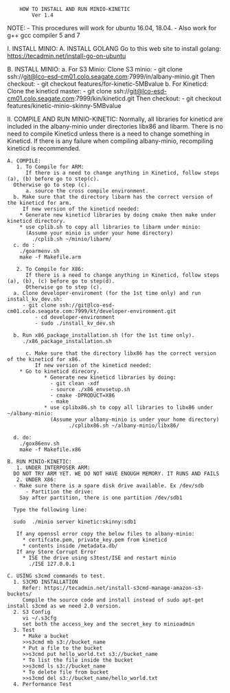 		HOW TO INSTALL AND RUN MINIO-KINETIC
			Ver 1.4

NOTE: - This procedures will work for ubuntu 16.04, 18.04.
      - Also work for g++ gcc compiler 5 and 7

I. INSTALL MINIO:
   A. INSTALL GOLANG
      Go to this web site to install golang:
      https://tecadmin.net/install-go-on-ubuntu

   B. INSTALL MINIO:
      a. For S3 Minio:
         Clone S3 minio:
           - git clone ssh://git@lco-esd-cm01.colo.seagate.com:7999/in/albany-minio.git
         Then checkout:
           - git checkout features/for-kinetic-5MBvalue
      b. For Kineticd:
         Clone the kineticd master:
           - git clone ssh://git@lco-esd-cm01.colo.seagate.com:7999/kin/kineticd.git
         Then checkout:
           - git checkout features/kinetic-minio-skinny-5MBvalue

II. COMPILE AND RUN MINIO-KINETIC:
    Normally, all libraries for kineticd are included in the albany-minio under directories libx86 and libarm.
    There is no need to compile Kineticd unless there is a need to change something in Kineticd.
    If there is any failure when compiling albany-minio, recompiling kineticd is recommended.

    A. COMPILE:
       1. To Compile for ARM:
          If there is a need to change anything in Kineticd, follow steps (a), (b) before go to step(c).
	  Otherwise go to step (c).
          a. source the cross compile environment.
 	  b. Make sure that the directory libarm has the correct version of the kineticd for arm.
	     If new version of the kineticd needed:
		* Generate new kineticd libraries by doing cmake then make under kineticd directory.
		* use cplib.sh to copy all libraries to libarm under minio:
		  (Assume your minio is under your home directory)
			./cplib.sh ~/minio/libarm/
	  c. do :
		./goarmenv.sh
		make -f Makefile.arm

       2. To Compile for X86:
          If there is a need to change anything in Kineticd, follow steps (a), (b), (c) before go to step(d).
          Otherwise go to step (c).
	  a. Clone developer-enviroment (for the 1st time only) and run install_kv_dev.sh:
	     - git clone ssh://git@lco-esd-cm01.colo.seagate.com:7999/kt/developer-environment.git
             - cd developer-environment
             - sudo ./install_kv_dev.sh
             
	  b. Run x86_package_installation.sh (for the 1st time only).
	     ./x86_package_installation.sh

          c. Make sure that the directory libx86 has the correct version of the kineticd for x86.
             If new version of the kineticd needed:
		* Go to kineticd direcory.
                * Generate new kineticd libraries by doing:
                  - git clean -xdf
                  - source ./x86_envsetup.sh
                  - cmake -DPRODUCT=X86
                  - make
                * use cplibx86.sh to copy all libraries to libx86 under ~/albany-minio:
                  (Assume your albany-minio is under your home directory)
                        ./cplibx86.sh ~/albany-minio/libx86/

	  d. do:
		./gox86env.sh
		make -f Makefile.x86

    B. RUN MINIO-KINETIC:
       1. UNDER INTERPOSER ARM:
	  DO NOT TRY ARM YET. WE DO NOT HAVE ENOUGH MEMORY. IT RUNS AND FAILS
       2. UNDER X86:
	  - Make sure there is a spare disk drive available. Ex /dev/sdb
          - Partition the drive:
	    Say after partition, there is one partition /dev/sdb1

	  Type the following line:

	  sudo  ./minio server kinetic:skinny:sdb1

       If any openssl error copy the below files to albany-minio:
         * certifcate.pem, private_key.pem from kineticd
         * contents inside /metadata.db/
       If any Store Corrupt Error
         * ISE the drive using s3test/ISE and restart minio
           ./ISE 127.0.0.1

    C. USING s3cmd commands to test.
      1. S3CMD INSTALLATION
         Refer: https://tecadmin.net/install-s3cmd-manage-amazon-s3-buckets/
         Compile the source code and install instead of sudo apt-get install s3cmd as we need 2.0 version.
      2. S3 Config
         vi ~/.s3cfg
         set both the access_key and the secret_key to minioadmin
      3. Test
         * Make a bucket  
         >>s3cmd mb s3://bucket_name
         * Put a file to the bucket
         >>s3cmd put hello_world.txt s3://bucket_name
         * To list the file inside the bucket
         >>s3cmd ls s3://bucket_name
         * To delete file from bucket
         >>s3cmd del s3://bucket_name/hello_world.txt
      4. Performance Test








